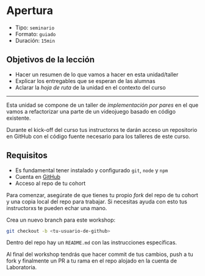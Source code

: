 # Apertura

* Tipo: `seminario`
* Formato: `guiado`
* Duración: `15min`

## Objetivos de la lección

* Hacer un resumen de lo que vamos a hacer en esta unidad/taller
* Explicar los entregables que se esperan de las alumnas
* Aclarar la _hoja de ruta_ de la unidad en el contexto del curso

***

Esta unidad se compone de un taller de _implementación por pares_ en el que
vamos a refactorizar una parte de un videojuego basado en código existente.

Durante el kick-off del curso tus instructorxs te darán acceso un repositorio
en GitHub con el código fuente necesario para los talleres de este curso.

## Requisitos

* Es fundamental tener instalado y configurado `git`, `node` y `npm`
* Cuenta en [GitHub](https://github.com/)
* Acceso al repo de tu cohort

Para comenzar, asegúrate de que tienes tu propio _fork_ del repo de tu cohort y
una copia local del repo para trabajar. Si necesitas ayuda con esto tus
instructorxs te pueden echar una mano.

Crea un nuevo branch para este workshop:

```sh
git checkout -b <tu-usuario-de-github>
```

Dentro del repo hay un `README.md` con las instrucciones específicas.

Al final del workshop tendrás que hacer commit de tus cambios, push a tu fork y
finalmente un PR a tu rama en el repo alojado en la cuenta de Laboratoria.
